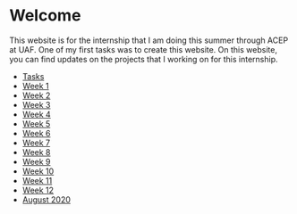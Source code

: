 # Welcome

This website is for the internship that I am doing this summer through ACEP at UAF. One of my first tasks was to create this 
website. On this website, you can find updates on the projects that I working on for this internship.

* [Tasks](https://kjswedberg.github.io/tasks)
* [Week 1](https://kjswedberg.github.io/week01)
* [Week 2](https://kjswedberg.github.io/week02)
* [Week 3](https://kjswedberg.github.io/week03)
* [Week 4](https://kjswedberg.github.io/week04)
* [Week 5](https://kjswedberg.github.io/week05)
* [Week 6](https://kjswedberg.github.io/week06)
* [Week 7](https://kjswedberg.github.io/week07)
* [Week 8](https://kjswedberg.github.io/week08)
* [Week 9](https://kjswedberg.github.io/week09)
* [Week 10](https://kjswedberg.github.io/week10)
* [Week 11](https://kjswedberg.github.io/week11)
* [Week 12](https://kjswedberg.github.io/week12)
* [August 2020](https://kjswedberg.github.io/2020August)

